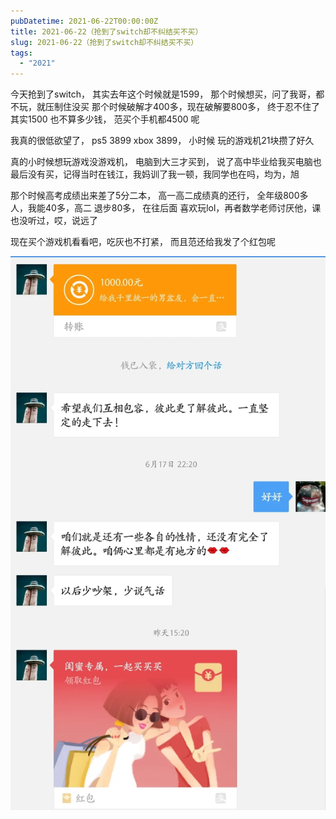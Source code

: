 ```yaml
---
pubDatetime: 2021-06-22T00:00:00Z
title: 2021-06-22（抢到了switch却不纠结买不买）
slug: 2021-06-22（抢到了switch却不纠结买不买）
tags:
  - "2021"
---
```


今天抢到了switch， 其实去年这个时候就是1599， 那个时候想买，问了我哥，都不玩，就压制住没买
那个时候破解才400多，现在破解要800多， 终于忍不住了
其实1500 也不算多少钱， 范买个手机都4500 呢

我真的很低欲望了， ps5 3899 xbox 3899， 小时候 玩的游戏机21块攒了好久

真的小时候想玩游戏没游戏机， 电脑到大三才买到， 说了高中毕业给我买电脑也最后没有买，记得当时在钱江，我妈训了我一顿，我同学也在吗，均为，旭

那个时候高考成绩出来差了5分二本， 高一高二成绩真的还行， 全年级800多人，我能40多，高二 退步80多， 在往后面 喜欢玩lol，再者数学老师讨厌他，课也没听过，哎，说远了

现在买个游戏机看看吧，吃灰也不打紧， 而且范还给我发了个红包呢

![](../../img/6904315-11d41195f43083ec.jpg)
